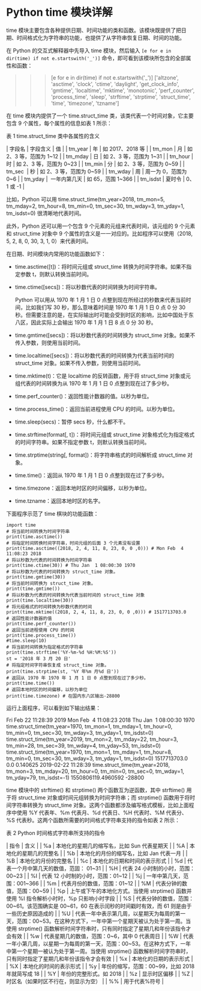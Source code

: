 # Python time 模块详解

time 模块主要包含各种提供日期、时间功能的类和函数。该模块既提供了把日期、时间格式化为字符串的功能，也提供了从字符串恢复日期、时间的功能。

在 Python 的交互式解释器中先导入 time 模块，然后输入 `[e for e in dir(time) if not e.startswith('_')]` 命令，即可看到该模块所包含的全部属性和函数：

>>> [e for e in dir(time) if not e.startswith('_')]
['altzone', 'asctime', 'clock', 'ctime', 'daylight', 'get_clock_info', 'gmtime', 'localtime', 'mktime', 'monotonic', 'perf_counter', 'process_time', 'sleep', 'strftime', 'strptime', 'struct_time', 'time', 'timezone', 'tzname']

在 time 模块内提供了一个 time.struct_time 类，该类代表一个时间对象，它主要包含 9 个属性，每个属性的信息如表 1 所示：

表 1 time.struct_time 类中各属性的含义

| 字段名 | 字段含义 | 值 |
| tm_year | 年 | 如 2017、2018 等 |
| tm_mon | 月 | 如 2、3 等，范围为 1~12 |
| tm_mday | 日 | 如 2、3 等，范围为 1~31 |
| tm_hour | 时 | 如 2、3 等，范围为 0~23 |
| tm_min | 分 | 如 2、3 等，范围为 0~59 |
| tm_sec  | 秒 | 如 2、3 等，范围为 0~59 |
| tm_wday | 周 | 周一为 0，范围为 0~6 |
| tm_yday |  一年内第几天 | 如 65，范围 1~366 |
| tm_isdst | 夏时令 | 0、1 或 -1 |

比如，Python 可以用 time.struct_time(tm_year=2018, tm_mon=5, tm_mday=2, tm_hour=8, tm_min=0, tm_sec=30, tm_wday=3, tm_yday=1, tm_isdst=0) 很清晰地代表时间。

此外，Python 还可以用一个包含 9 个元素的元组来代表时间，该元组的 9 个元素和 struct_time 对象中 9 个属性的含义是一一对应的。比如程序可以使用（2018, 5, 2, 8, 0, 30, 3, 1, 0）来代表时间。

在日期、时间模块内常用的功能函数如下：

*   time.asctime([t])：将时间元组或 struct_time 转换为时间字符串。如果不指定参数 t，则默认转换当前时间。
*   time.ctime([secs])：将以秒数代表的时间转换为时间宇符串。

    Python 可以用从 1970 年 1 月 1 日 0 点整到现在所经过的秒数来代表当前时间，比如我们写 30 秒，那么意味着时间是 1970 年 1 月 1 日 0 点 0 分 30 秒。但需要注意的是，在实际输出时可能会受到时区的影响，比如中国处于东八区，因此实际上会输出 1970 年 1 月 1 日 8 点 0 分 30 秒。

*   time.gmtime([secs])：将以秒数代表的时间转换为 struct_time 对象。如果不传入参数，则使用当前时间。
*   time.localtime([secs])：将以秒数代表的时间转换为代表当前时间的 struct_time 对象。如果不传入参数，则使用当前时间。
*   time.mktime(t)：它是 localtime 的反转函数，用于将 struct_time 对象或元组代表的时间转换为从 1970 年 1 月 1 日 0 点整到现在过了多少秒。
*   time.perf_counter()：返回性能计数器的值。以秒为单位。
*   time.process_time()：返回当前进程使用 CPU 的时间。以秒为单位。
*   time.sleep(secs)：暂停 secs 秒，什么都不干。
*   time.strftime(format[, t])：将时间元组或 struct_time 对象格式化为指定格式的时间字符串。如果不指定参数 t，则默认转换当前时间。
*   time.strptime(string[, format])：将字符串格式的时间解析成 struct_time 对象。
*   time.time()：返回从 1970 年 1 月 1 日 0 点整到现在过了多少秒。
*   time.timezone：返回本地时区的时间偏移，以秒为单位。
*   time.tzname：返回本地时区的名字。

下面程序示范了 time 棋块的功能函数：

```
import time
# 将当前时间转换为时间字符串
print(time.asctime())
# 将指定时间转换时间字符串，时间元组的后面 3 个元素没有设置
print(time.asctime((2018, 2, 4, 11, 8, 23, 0, 0 ,0))) # Mon Feb  4 11:08:23 2018
# 将以秒数为代表的时间转换为时间字符串
print(time.ctime(30)) # Thu Jan  1 08:00:30 1970
# 将以秒数为代表的时间转换为 struct_time 对象。
print(time.gmtime(30))
# 将当前时间转换为 struct_time 对象。
print(time.gmtime())
# 将以秒数为代表的时间转换为代表当前时间的 struct_time 对象
print(time.localtime(30))
# 将元组格式的时间转换为秒数代表的时间
print(time.mktime((2018, 2, 4, 11, 8, 23, 0, 0 ,0))) # 1517713703.0
# 返回性能计数器的值
print(time.perf_counter())
# 返回当前进程使用 CPU 的时间
print(time.process_time())
#time.sleep(10)
# 将当前时间转换为指定格式的字符串
print(time.strftime('%Y-%m-%d %H:%M:%S'))
st = '2018 年 3 月 20 日'
# 将指定时间字符串恢复成 struct_time 对象。
print(time.strptime(st, '%Y 年%m 月%d 日'))
# 返回从 1970 年 1970 年 1 月 1 日 0 点整到现在过了多少秒。
print(time.time())
# 返回本地时区的时间偏移，以秒为单位
print(time.timezone) # 在国内东八区输出-28800
```

运行上面程序，可以看到如下输出结果：

Fri Feb 22 11:28:39 2019
Mon Feb  4 11:08:23 2018
Thu Jan  1 08:00:30 1970
time.struct_time(tm_year=1970, tm_mon=1, tm_mday=1, tm_hour=0, tm_min=0, tm_sec=30, tm_wday=3, tm_yday=1, tm_isdst=0)
time.struct_time(tm_year=2019, tm_mon=2, tm_mday=22, tm_hour=3, tm_min=28, tm_sec=39, tm_wday=4, tm_yday=53, tm_isdst=0)
time.struct_time(tm_year=1970, tm_mon=1, tm_mday=1, tm_hour=8, tm_min=0, tm_sec=30, tm_wday=3, tm_yday=1, tm_isdst=0)
1517713703.0
0.0
0.140625
2019-02-22 11:28:39
time.struct_time(tm_year=2018, tm_mon=3, tm_mday=20, tm_hour=0, tm_min=0, tm_sec=0, tm_wday=1, tm_yday=79, tm_isdst=-1)
1550806119.4960592
-28800

time 模块中的 strftime() 和 strptime() 两个函数互为逆函数，其中 strftime() 用于将 struct_time 对象或时间元组转换为时间字符串；而 strptime() 函数用于将时间字符串转换为 struct_time 对象。这两个函数都涉及编写格式模板，比如上面程序中使用 %Y 代表年、%m 代表月、%d 代表日、%H 代表时、%M 代表分、%S 代表秒。这两个函数所需要的时间格式字符串支持的指令如表 2 所示：

表 2 Python 时间格式字符串所支持的指令

| 指令 | 含义 |
| %a | 本地化的星期几的缩写名，比如 Sun 代表星期天 |
| %A | 本地化的星期几的完整名 |
| %b | 本地化的月份的缩写名，比如 Jan 代表一月 |
| %B | 本地化的月份的完整名 |
| %c | 本地化的日期和时间的表示形式 |
| %d | 代表一个月中第几天的数值，范固： 01~31 |
| %H | 代表 24 小时制的小时，范围：00~23 |
| %I | 代表 12 小时制的小时，范围：01~12 |
| %j | 一年中第几天，范围：001~366 |
| %m | 代表月份的数值，范围：01~12 |
| %M | 代表分钟的数值，范围：00~59 |
| %p | 上午或下午的本地化方式。当使用 strptime() 函数并使用 %I 指令解析小时时，%p 只影响小时字段 |
| %S | 代表分钟的数值，范围：00~61。该范围确实是 00~61，60 在表示闰秒的时间戳时有效，而 61 则是由于一些历史原因造成的 |
| %U | 代表一年中表示第几周，以星期天为每周的第一天，范围：00~53。在这种方式下，一年中第一个星期天被认为处于第一周。当使用 strptime() 函数解析时间字符串时，只有同时指定了星期几和年份该指令才会有效 |
| %w | 代表星期几的数值，范围：0~6，其中 0 代表周日 |
| %W | 代表一年小第几周，以星期一为每周的第一天，范围：00~53。在这种方式下，一年中第一个星期一被认为处于第一周。当使用 strptime() 函数解析时间字符串时，只有同时指定了星期几和年份该指令才会有效 |
| %x | 本地化的日期的表示形式 |
| %X | 本地化的时间的表示形式 |
| %y | 年份的缩写，范围：00~99，比如 2018 年就简写成 18 |
| %Y | 年份的完整形式。如 2018 |
| %z | 显示时区偏移 |
| %Z | 时区名（如果时区不行在，则显示为空） |
| %% | 用于代表%符号 |